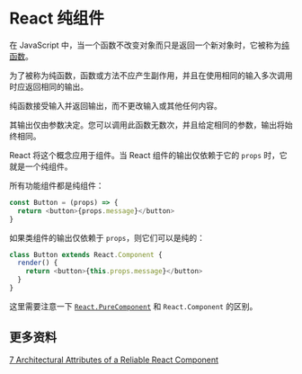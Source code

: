# React 纯组件

在 JavaScript 中，当一个函数不改变对象而只是返回一个新对象时，它被称为[纯函数](https://github.com/lio-zero/blog/blob/main/JavaScript/JavaScript%20%E7%BA%AF%E5%87%BD%E6%95%B0.md)。

为了被称为纯函数，函数或方法不应产生副作用，并且在使用相同的输入多次调用时应返回相同的输出。

纯函数接受输入并返回输出，而不更改输入或其他任何内容。

其输出仅由参数决定。您可以调用此函数无数次，并且给定相同的参数，输出将始终相同。

React 将这个概念应用于组件。当 React 组件的输出仅依赖于它的 `props` 时，它就是一个纯组件。

所有功能组件都是纯组件：

```js
const Button = (props) => {
  return <button>{props.message}</button>
}
```

如果类组件的输出仅依赖于 `props`，则它们可以是纯的：

```js
class Button extends React.Component {
  render() {
    return <button>{this.props.message}</button>
  }
}
```

这里需要注意一下 [`React.PureComponent`](https://reactjs.org/docs/react-api.html#reactpurecomponent) 和 `React.Component` 的区别。

## 更多资料

[7 Architectural Attributes of a Reliable React Component](https://dmitripavlutin.com/7-architectural-attributes-of-a-reliable-react-component/)
